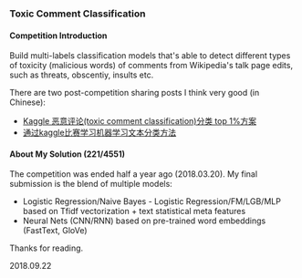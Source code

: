 ### Toxic Comment Classification

#### Competition Introduction

Build multi-labels classification models that's able to detect different types of toxicity (malicious words) of comments from Wikipedia's talk page edits, such as threats, obscentiy, insults etc.

There are two post-competition sharing posts I think very good (in Chinese):

- [Kaggle 恶意评论(toxic comment classification)分类 top 1%方案](https://zhuanlan.zhihu.com/p/34922134)
- [通过kaggle比赛学习机器学习文本分类方法](https://zhuanlan.zhihu.com/p/34899693?group_id=961190993937268736)

#### About My Solution (221/4551)

The competition was ended half a year ago (2018.03.20). My final submission is the blend of multiple models:

- Logistic Regression/Naive Bayes - Logistic Regression/FM/LGB/MLP based on Tfidf vectorization + text statistical meta features
- Neural Nets (CNN/RNN) based on pre-trained word embeddings (FastText, GloVe)

Thanks for reading.

2018.09.22